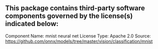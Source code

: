 This package contains third-party software components governed by the license(s) indicated below:
---------

Component Name: mnist neural net
License Type: Apache 2.0
Source: https://github.com/onnx/models/tree/master/vision/classification/mnist
